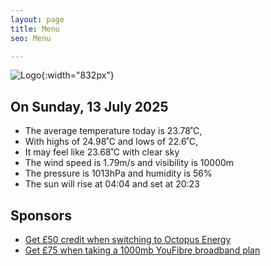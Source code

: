 ```yaml
---
layout: page
title: Menu
seo: Menu

---
```


![Logo](/images/logo.jpg){:width="832px"}

<!-- weather_marker starts -->
## On Sunday, 13 July 2025

- The average temperature today is 23.78˚C,
- With highs of 24.98˚C and lows of 22.6˚C,
- It may feel like 23.68˚C with clear sky
- The wind speed is 1.79m/s and visibility is 10000m
- The pressure is 1013hPa and humidity is 56%
- The sun will rise at 04:04 and set at 20:23

<!-- weather_marker ends -->

## Sponsors

- [Get £50 credit when switching to Octopus Energy](https://bit.ly/3oD1nnS)
- [Get £75 when taking a 1000mb YouFibre broadband plan](https://aklam.io/91zWhU?)

